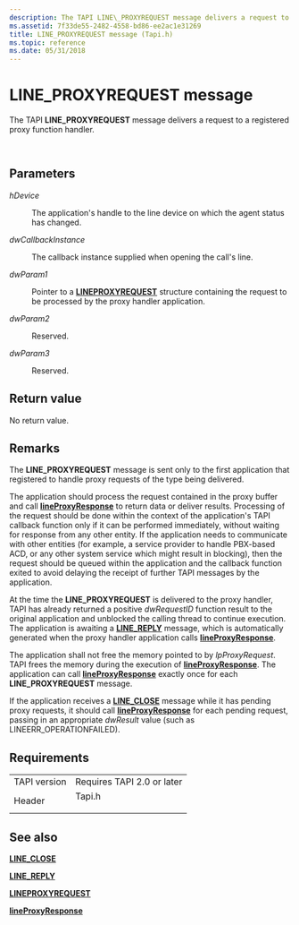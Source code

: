```yaml
---
description: The TAPI LINE\_PROXYREQUEST message delivers a request to a registered proxy function handler.
ms.assetid: 7f33de55-2482-4558-bd86-ee2ac1e31269
title: LINE_PROXYREQUEST message (Tapi.h)
ms.topic: reference
ms.date: 05/31/2018
---
```


# LINE\_PROXYREQUEST message

The TAPI **LINE\_PROXYREQUEST** message delivers a request to a registered proxy function handler.


```C++
            
```



## Parameters

<dl> <dt>

*hDevice* 
</dt> <dd>

The application's handle to the line device on which the agent status has changed.

</dd> <dt>

*dwCallbackInstance* 
</dt> <dd>

The callback instance supplied when opening the call's line.

</dd> <dt>

*dwParam1* 
</dt> <dd>

Pointer to a [**LINEPROXYREQUEST**](/windows/desktop/api/Tapi/ns-tapi-lineproxyrequest) structure containing the request to be processed by the proxy handler application.

</dd> <dt>

*dwParam2* 
</dt> <dd>

Reserved.

</dd> <dt>

*dwParam3* 
</dt> <dd>

Reserved.

</dd> </dl>

## Return value

No return value.

## Remarks

The **LINE\_PROXYREQUEST** message is sent only to the first application that registered to handle proxy requests of the type being delivered.

The application should process the request contained in the proxy buffer and call [**lineProxyResponse**](/windows/desktop/api/Tapi/nf-tapi-lineproxyresponse) to return data or deliver results. Processing of the request should be done within the context of the application's TAPI callback function only if it can be performed immediately, without waiting for response from any other entity. If the application needs to communicate with other entities (for example, a service provider to handle PBX-based ACD, or any other system service which might result in blocking), then the request should be queued within the application and the callback function exited to avoid delaying the receipt of further TAPI messages by the application.

At the time the **LINE\_PROXYREQUEST** is delivered to the proxy handler, TAPI has already returned a positive *dwRequestID* function result to the original application and unblocked the calling thread to continue execution. The application is awaiting a [**LINE\_REPLY**](line-reply.md) message, which is automatically generated when the proxy handler application calls [**lineProxyResponse**](/windows/desktop/api/Tapi/nf-tapi-lineproxyresponse).

The application shall not free the memory pointed to by *lpProxyRequest*. TAPI frees the memory during the execution of [**lineProxyResponse**](/windows/desktop/api/Tapi/nf-tapi-lineproxyresponse). The application can call [**lineProxyResponse**](/windows/desktop/api/Tapi/nf-tapi-lineproxyresponse) exactly once for each **LINE\_PROXYREQUEST** message.

If the application receives a [**LINE\_CLOSE**](line-close.md) message while it has pending proxy requests, it should call [**lineProxyResponse**](/windows/desktop/api/Tapi/nf-tapi-lineproxyresponse) for each pending request, passing in an appropriate *dwResult* value (such as LINEERR\_OPERATIONFAILED).

## Requirements



|                         |                                                                                   |
|-------------------------|-----------------------------------------------------------------------------------|
| TAPI version<br/> | Requires TAPI 2.0 or later<br/>                                             |
| Header<br/>       | <dl> <dt>Tapi.h</dt> </dl> |



## See also

<dl> <dt>

[**LINE\_CLOSE**](line-close.md)
</dt> <dt>

[**LINE\_REPLY**](line-reply.md)
</dt> <dt>

[**LINEPROXYREQUEST**](/windows/desktop/api/Tapi/ns-tapi-lineproxyrequest)
</dt> <dt>

[**lineProxyResponse**](/windows/desktop/api/Tapi/nf-tapi-lineproxyresponse)
</dt> </dl>

 

 




